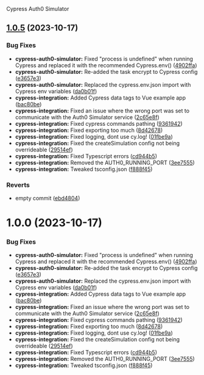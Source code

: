 Cypress Auth0 Simulator

## [1.0.5](https://github.com/JasonLandbridge/Cypress-Auth0-Simulator/compare/v1.0.4...v1.0.5) (2023-10-17)


### Bug Fixes

* **cypress-auth0-simulator:** Fixed "process is undefined" when running Cypress and replaced it with the recommended Cypress.env() ([4902ffa](https://github.com/JasonLandbridge/Cypress-Auth0-Simulator/commit/4902ffa5d69f6aa572d203aa378c3f864a73bbc5))
* **cypress-auth0-simulator:** Re-added the task encrypt to Cypress config ([e3657e3](https://github.com/JasonLandbridge/Cypress-Auth0-Simulator/commit/e3657e37822a9a12fd182671ff39bf662c7a1367))
* **cypress-auth0-simulator:** Replaced the cypress.env.json import with Cypress env variables ([da0b01f](https://github.com/JasonLandbridge/Cypress-Auth0-Simulator/commit/da0b01f6ed1d25485fe31b502ba2c7fe282fa82f))
* **cypress-integration:** Added Cypress data tags to Vue example app ([bac80be](https://github.com/JasonLandbridge/Cypress-Auth0-Simulator/commit/bac80bed65f146a22a312180e4cc52e4cb2eb782))
* **cypress-integration:** Fixed an issue where the wrong port was set to communicate with the Auth0 Simulator service ([2c65e8f](https://github.com/JasonLandbridge/Cypress-Auth0-Simulator/commit/2c65e8fc8664c84dadb857d5caffed848de87f4c))
* **cypress-integration:** Fixed cypress commands pathing ([9361942](https://github.com/JasonLandbridge/Cypress-Auth0-Simulator/commit/9361942d6039248b8a30e73f6bb8a4b4ff32d173))
* **cypress-integration:** Fixed exporting too much ([8d42678](https://github.com/JasonLandbridge/Cypress-Auth0-Simulator/commit/8d4267865c4f3e2a42f4356b3b9c6759e9ed0d1a))
* **cypress-integration:** Fixed logging, dont use cy.log! ([01fbe9a](https://github.com/JasonLandbridge/Cypress-Auth0-Simulator/commit/01fbe9a094220c353f342b7e65bb7d86db9617b4))
* **cypress-integration:** Fixed the createSimulation config not being overrideable ([29514ef](https://github.com/JasonLandbridge/Cypress-Auth0-Simulator/commit/29514ef8a5bbaec56a9bcc06e08918f613b6ce90))
* **cypress-integration:** Fixed Typescript errors ([cd944b5](https://github.com/JasonLandbridge/Cypress-Auth0-Simulator/commit/cd944b505e1c71a1bad6e8e1b7b0d2fe5ce4f733))
* **cypress-integration:** Removed the AUTH0_RUNNING_PORT ([3ee7555](https://github.com/JasonLandbridge/Cypress-Auth0-Simulator/commit/3ee75551a5b24aafe165df660f504284b70ebdfc))
* **cypress-integration:** Tweaked tsconfig.json ([f888f45](https://github.com/JasonLandbridge/Cypress-Auth0-Simulator/commit/f888f452dce15f2ea1756c751f38ec844da23b5d))


### Reverts

* empty commit ([ebd4804](https://github.com/JasonLandbridge/Cypress-Auth0-Simulator/commit/ebd480441a4bbd2d223f6f4495eed0c7fc9af5af))

# 1.0.0 (2023-10-17)


### Bug Fixes

* **cypress-auth0-simulator:** Fixed "process is undefined" when running Cypress and replaced it with the recommended Cypress.env() ([4902ffa](https://github.com/JasonLandbridge/Cypress-Auth0-Simulator/commit/4902ffa5d69f6aa572d203aa378c3f864a73bbc5))
* **cypress-auth0-simulator:** Re-added the task encrypt to Cypress config ([e3657e3](https://github.com/JasonLandbridge/Cypress-Auth0-Simulator/commit/e3657e37822a9a12fd182671ff39bf662c7a1367))
* **cypress-auth0-simulator:** Replaced the cypress.env.json import with Cypress env variables ([da0b01f](https://github.com/JasonLandbridge/Cypress-Auth0-Simulator/commit/da0b01f6ed1d25485fe31b502ba2c7fe282fa82f))
* **cypress-integration:** Added Cypress data tags to Vue example app ([bac80be](https://github.com/JasonLandbridge/Cypress-Auth0-Simulator/commit/bac80bed65f146a22a312180e4cc52e4cb2eb782))
* **cypress-integration:** Fixed an issue where the wrong port was set to communicate with the Auth0 Simulator service ([2c65e8f](https://github.com/JasonLandbridge/Cypress-Auth0-Simulator/commit/2c65e8fc8664c84dadb857d5caffed848de87f4c))
* **cypress-integration:** Fixed cypress commands pathing ([9361942](https://github.com/JasonLandbridge/Cypress-Auth0-Simulator/commit/9361942d6039248b8a30e73f6bb8a4b4ff32d173))
* **cypress-integration:** Fixed exporting too much ([8d42678](https://github.com/JasonLandbridge/Cypress-Auth0-Simulator/commit/8d4267865c4f3e2a42f4356b3b9c6759e9ed0d1a))
* **cypress-integration:** Fixed logging, dont use cy.log! ([01fbe9a](https://github.com/JasonLandbridge/Cypress-Auth0-Simulator/commit/01fbe9a094220c353f342b7e65bb7d86db9617b4))
* **cypress-integration:** Fixed the createSimulation config not being overrideable ([29514ef](https://github.com/JasonLandbridge/Cypress-Auth0-Simulator/commit/29514ef8a5bbaec56a9bcc06e08918f613b6ce90))
* **cypress-integration:** Fixed Typescript errors ([cd944b5](https://github.com/JasonLandbridge/Cypress-Auth0-Simulator/commit/cd944b505e1c71a1bad6e8e1b7b0d2fe5ce4f733))
* **cypress-integration:** Removed the AUTH0_RUNNING_PORT ([3ee7555](https://github.com/JasonLandbridge/Cypress-Auth0-Simulator/commit/3ee75551a5b24aafe165df660f504284b70ebdfc))
* **cypress-integration:** Tweaked tsconfig.json ([f888f45](https://github.com/JasonLandbridge/Cypress-Auth0-Simulator/commit/f888f452dce15f2ea1756c751f38ec844da23b5d))
